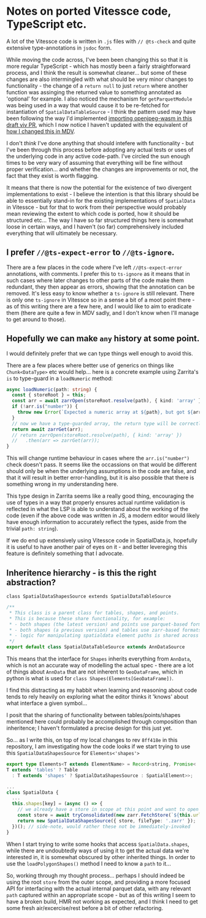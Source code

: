 # Notes on ported Vitessce code, TypeScript etc.

A lot of the Vitessce code is written in `.js` files with `// @ts-check` and quite extensive type-annotations in `jsdoc` form.

While moving the code across, I've been been changing this so that it is more regular TypeScript - which has mostly been a fairly straightforward process, and I think the result is somewhat cleaner... but some of these changes are also intermingled with what should be very minor changes to functionality - the change of a `return null` to just `return` where another function was assinging the returned value to something annotated as 'optional' for example. I also noticed the mechanism for `getParquetModule` was being used in a way that would cause it to be re-fetched for instantiation of `SpatialDataTableSource` - I think the pattern used may have been following the way I'd implemented [importing openjpeg-wasm in this draft viv PR](https://github.com/hms-dbmi/viv/pull/903), which I now notice I haven't updated with the equivalent of [how I changed this in MDV](https://github.com/Taylor-CCB-Group/MDV/commit/4caeb4a8c435c64de3ab929284cd75fa1e7eff68).

I don't *think* I've done anything that should intefere with functionality - but I've been through this process before adopting any actual tests or uses of the underlying code in any active code-path. I've circled the sun enough times to be very wary of assuming that everything will be fine without proper verification... and whether the changes are improvements or not, the fact that they exist is worth flagging.

It means that there is now the potential for the existence of two divergent implementations to exist - I believe the intention is that this library should be able to essentially stand-in for the existing implementations of `SpatialData` in Vitessce - but for that to work from their perspective would probably mean reviewing the extent to which code is ported, how it should be structured etc... The way I have so far structured things here is somewhat loose in certain ways, and I haven't (so far) comprehensively included everything that will ultimately be necessary.

## I prefer `//@ts-expect-error` to `//@ts-ignore`.

There are a few places in the code where I've left `//@ts-expect-error` annotations, with comments. I prefer this to `ts-ignore` as it means that in such cases where later changes to other parts of the code make them redundant, they then appear as errors, showing that the annotation can be removed. It's less easy to know whether a `ts-ignore` is still relevant. There is only one `ts-ignore` in Vitessce so in a sense a bit of a moot point there - as of this writing there are a few here, and I would like to aim to eradicate them (there are quite a few in MDV sadly, and I don't know when I'll manage to get around to those).

## Hopefully we can make `any` history at some point.

I would definitely prefer that we can type things well enough to avoid this.

There are a few places where better use of generics on things like `Chunk<DataType>` etc would help... here is a concrete example using Zarrita's `is` to type-guard in a `loadNumeric` method:

```ts
async loadNumeric(path: string) {
  const { storeRoot } = this;
  const arr = await zarrOpen(storeRoot.resolve(path), { kind: 'array' });
  if (!arr.is("number")) {
    throw new Error(`Expected a numeric array at ${path}, but got ${arr.dtype}`);
  }
  // now we have a type-guarded array, the return type will be correctly inferred
  return await zarrGet(arr);
  // return zarrOpen(storeRoot.resolve(path), { kind: 'array' })
  //   .then(arr => zarrGet(arr));
}
```

This will change runtime behaviour in cases where the `arr.is("number")` check doesn't pass. It seems like the occassions on that would be different should only be when the underlying assumptions in the code are false, and that it will result in better error-handling, but it is also possible that there is something wrong in my understanding here.

This type design in Zarrita seems like a really good thing, encouraging the use of types in a way that properly ensures actual runtime validation is reflected in what the LSP is able to understand about the working of the code (even if the above code was written in JS, a modern editor would likely have enough information to accurately reflect the types, aside from the trivial `path: string`).

If we do end up extensively using Vitessce code in SpatialData.js, hopefully it is useful to have another pair of eyes on it - and better levereging this feature is definitely something that I advocate.

## Inheritence hierarchy - is this the right abstraction?

`class SpatialDataShapesSource extends SpatialDataTableSource` 

```ts
/**
 * This class is a parent class for tables, shapes, and points.
 * This is because these share functionality, for example:
 * - both shapes (the latest version) and points use parquet-based formats.
 * - both shapes (a previous version) and tables use zarr-based formats.
 * - logic for manipulating spatialdata element paths is shared across all elements.
 */
export default class SpatialDataTableSource extends AnnDataSource
```

This means that the interface for `Shapes` inherits everything from `AnnData`, which is not an accurate way of modelling the actual spec - there are a lot of things about `AnnData` that are not inherent to `GeoDataFrame`, which in python is what is used for `class Shapes(Elements[GeoDataFrame])`.

I find this distracting as my habbit when learning and reasoning about code tends to rely heavily on exploring what the editor thinks it 'knows' about what interface a given symbol...

I posit that the sharing of functionality between tables/points/shapes mentioned here could probably be accomplished through composition than inheritence; I haven't formulated a precise design for this just yet.

So... as I write this, on top of my local changes to rev `8ff418e` in this repository, I am investigating how the code looks if we start trying to use this `SpatialDataShapesSource` for `Elements<'shapes'>`

```ts
export type Elements<T extends ElementName> = Record<string, Promise<
T extends 'tables' ? Table
  : T extends 'shapes' ? SpatialDataShapesSource : SpatialElement>>;

...
class SpatialData {
  ...
  this.shapes[key] = (async () => {
    // we already have a store in scope at this point and want to open a path within it, but I'm not sure we're allowed?
    const store = await tryConsolidated(new zarr.FetchStore(`${this.url}/shapes/${key}`));
    return new SpatialDataShapesSource({ store, fileType: '.zarr' });
  })(); // side-note, would rather these not be immediately-invoked
}
```

When I start trying to write some hooks that access `SpatialData.shapes`, while there are undoubtedly ways of using it to get the actual data we're interested in, it is somewhat obscured by other inherited things. In order to use the `loadPolygonShapes()` method I need to know a `path` to it... 

So, working through my thought process... perhaps I should indeed be using the root `store` from the outer scope, and providing a more focused API for interfacing with the actual internal parquet data, with any relevant `path` captured within an appropriate scope - but as of this writing I seem to have a broken build, HMR not working as expected, and I think I need to get some fresh air/excercise/rest before a bit of other refactoring.